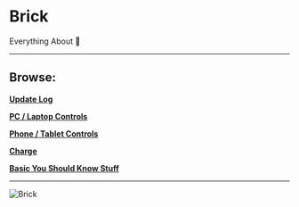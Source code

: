# Brick
Everything About 🧱

------

## Browse:

**[Update Log](https://github.com/Brick-Roblox/Brick/blob/main/Files/UpdateLog.md)**

**[PC / Laptop Controls](https://github.com/Brick-Roblox/Brick/blob/main/Files/PCLaptopControls.md)**

**[Phone / Tablet Controls](https://github.com/Brick-Roblox/Brick/blob/main/Files/PhoneTabletControls.md)**

**[Charge](https://github.com/Brick-Roblox/Brick/blob/main/Files/Charge.md)**

**[Basic You Should Know Stuff](https://github.com/Brick-Roblox/Brick/blob/main/Files/BasicYouShouldKnowStuff.md)**

------

![Brick](https://github.com/Brick-Roblox/Brick/assets/154846949/a5e1ec65-abf5-4b9e-a69c-bea36247dcd2)
